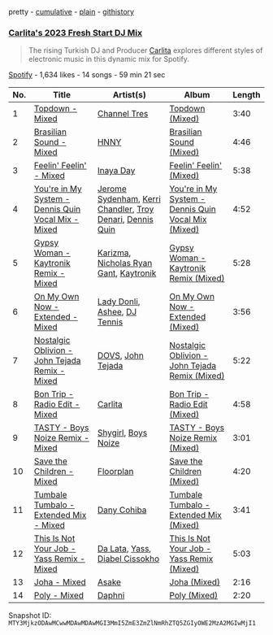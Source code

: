 pretty - [cumulative](/playlists/cumulative/37i9dQZF1DX7BBCSz2YSg7.md) - [plain](/playlists/plain/37i9dQZF1DX7BBCSz2YSg7) - [githistory](https://github.githistory.xyz/mackorone/spotify-playlist-archive/blob/main/playlists/plain/37i9dQZF1DX7BBCSz2YSg7)

### [Carlita's 2023 Fresh Start DJ Mix](https://open.spotify.com/playlist/37i9dQZF1DX7BBCSz2YSg7)

> The rising Turkish DJ and Producer <a href="spotify:artist:1GVbOnrND8b3eh2JZ4opw8">Carlita</a> explores different styles of electronic music in this dynamic mix for Spotify.

[Spotify](https://open.spotify.com/user/spotify) - 1,634 likes - 14 songs - 59 min 21 sec

| No. | Title | Artist(s) | Album | Length |
|---|---|---|---|---|
| 1 | [Topdown \- Mixed](https://open.spotify.com/track/4A6PJwVz599HeWpeLTBJjF) | [Channel Tres](https://open.spotify.com/artist/4cUkGQyhLFqKHBtL58HYVp) | [Topdown \(Mixed\)](https://open.spotify.com/album/1jmeDV1tWUM1KZxVd11HmQ) | 3:40 |
| 2 | [Brasilian Sound \- Mixed](https://open.spotify.com/track/4K9R9l1bVsS74qunxQdiy6) | [HNNY](https://open.spotify.com/artist/6Yae9Ia1nq6JLLojBzwN1r) | [Brasilian Sound \(Mixed\)](https://open.spotify.com/album/4imUeyfRiwhh1Y8NQls5dI) | 4:46 |
| 3 | [Feelin' Feelin' \- Mixed](https://open.spotify.com/track/1FkSlcGmpXuQlgZU7AW0Et) | [Inaya Day](https://open.spotify.com/artist/0Uh7PxwmTPlbP3TbwBG41h) | [Feelin' Feelin' \(Mixed\)](https://open.spotify.com/album/4lYGbPWYXSm01movo8ElNy) | 5:38 |
| 4 | [You're in My System \- Dennis Quin Vocal Mix \- Mixed](https://open.spotify.com/track/2zYO7kqD3ARgylUeiJ4fCT) | [Jerome Sydenham](https://open.spotify.com/artist/4e7xQaHgOjyFZtSic0Nk9B), [Kerri Chandler](https://open.spotify.com/artist/7nqpEU6DCHkNtK1bYsyS3W), [Troy Denari](https://open.spotify.com/artist/2cNKz5QJgfclP9Ay7Okghv), [Dennis Quin](https://open.spotify.com/artist/1iaGffGcjxdzSFkwfCN2Ul) | [You're in My System \- Dennis Quin Vocal Mix \(Mixed\)](https://open.spotify.com/album/46MAhEUdk8kuZz499WsHNy) | 4:52 |
| 5 | [Gypsy Woman \- Kaytronik Remix \- Mixed](https://open.spotify.com/track/1Hsa2EdVRTTeQCF7YXGqzc) | [Karizma](https://open.spotify.com/artist/0HPOumWRIYOhcJ8FRraEsb), [Nicholas Ryan Gant](https://open.spotify.com/artist/1ddTsvSIu8zKa23MTKZNJS), [Kaytronik](https://open.spotify.com/artist/4E3Ym06uZ8vSiMfd9L19Se) | [Gypsy Woman \- Kaytronik Remix \(Mixed\)](https://open.spotify.com/album/3wyKybqVDFMOd7AhAnt7qy) | 5:28 |
| 6 | [On My Own Now \- Extended \- Mixed](https://open.spotify.com/track/2dXJpvaYOIGnZTxGxjLd7N) | [Lady Donli](https://open.spotify.com/artist/5joHzVrVQzu41KFBlZQDvG), [Ashee](https://open.spotify.com/artist/20NZhZk0qrMO7jImyuR3hz), [DJ Tennis](https://open.spotify.com/artist/6vJvFV1A2CpT8s5B1oUN6t) | [On My Own Now \- Extended \(Mixed\)](https://open.spotify.com/album/104BOQNPXZGRaXi59y8CBV) | 3:56 |
| 7 | [Nostalgic Oblivion \- John Tejada Remix \- Mixed](https://open.spotify.com/track/6XuG5H5un2ac0qAIh6DKmj) | [DOVS](https://open.spotify.com/artist/4dTrYioJXOgFCIglYGbXQm), [John Tejada](https://open.spotify.com/artist/2JWmMcE8Z0vapxOIiT7PLq) | [Nostalgic Oblivion \- John Tejada Remix \(Mixed\)](https://open.spotify.com/album/0WzmYy4YkqkjEIOhf8iLlZ) | 5:22 |
| 8 | [Bon Trip \- Radio Edit \- Mixed](https://open.spotify.com/track/0lnD2Sfp9hrqpZaP1nhoOj) | [Carlita](https://open.spotify.com/artist/1GVbOnrND8b3eh2JZ4opw8) | [Bon Trip \- Radio Edit \(Mixed\)](https://open.spotify.com/album/0ljoZAQXl7C0YWhroMhmyf) | 4:58 |
| 9 | [TASTY \- Boys Noize Remix \- Mixed](https://open.spotify.com/track/2UjobrmPOnJesTyNuxzGzI) | [Shygirl](https://open.spotify.com/artist/3M3wTTCDwicRubwMyHyEDy), [Boys Noize](https://open.spotify.com/artist/62k5LKMhymqlDNo2DWOvvv) | [TASTY \- Boys Noize Remix \(Mixed\)](https://open.spotify.com/album/6EbIIfUDq0Wl9BmiA3bhKn) | 3:01 |
| 10 | [Save the Children \- Mixed](https://open.spotify.com/track/7mF8voKNglQdVC7PO7ws5l) | [Floorplan](https://open.spotify.com/artist/0RBnTX5xoVa1bDYt9Qbies) | [Save the Children \(Mixed\)](https://open.spotify.com/album/5T1qv3BeiH1eUM4kRXtQtA) | 4:20 |
| 11 | [Tumbale Tumbalo \- Extended Mix \- Mixed](https://open.spotify.com/track/4Lpp2HdxwwnRo8t9t8IQPC) | [Dany Cohiba](https://open.spotify.com/artist/7FI284PGKQmF6a9I0KTNI1) | [Tumbale Tumbalo \- Extended Mix \(Mixed\)](https://open.spotify.com/album/7Eb4EZUEvgAxHOT9QlXK2g) | 3:41 |
| 12 | [This Is Not Your Job \- Yass Remix \- Mixed](https://open.spotify.com/track/2b0d69MfIrABlvLBI8rJyk) | [Da Lata](https://open.spotify.com/artist/4qjTbJHr1i0O0ViKgFgZqN), [Yass](https://open.spotify.com/artist/1IfDLRzm8snCcXePrYzEI8), [Diabel Cissokho](https://open.spotify.com/artist/2QZiZR6pxRt4ZIqOBAaEkm) | [This Is Not Your Job \- Yass Remix \(Mixed\)](https://open.spotify.com/album/2Puu4ofPMOZVeanbCn6y6x) | 5:03 |
| 13 | [Joha \- Mixed](https://open.spotify.com/track/42h1kGcO1YtEjrPi5pThxp) | [Asake](https://open.spotify.com/artist/3a1tBryiczPAZpgoZN9Rzg) | [Joha \(Mixed\)](https://open.spotify.com/album/6uC049VzF1xCefiSzOlBVm) | 2:16 |
| 14 | [Poly \- Mixed](https://open.spotify.com/track/4Owsfop8DweRJfdpPfbRKN) | [Daphni](https://open.spotify.com/artist/4nhvb6x9ZhPiYCzrHDNia9) | [Poly \(Mixed\)](https://open.spotify.com/album/5b3IJeIvPlgPm9am1sgPBN) | 2:20 |

Snapshot ID: `MTY3MjkzODAwMCwwMDAwMDAwMGI3MmI5ZmE3ZmZlNmRhZTQ5ZGIyOWE2MzA2MGIwMjI1`
